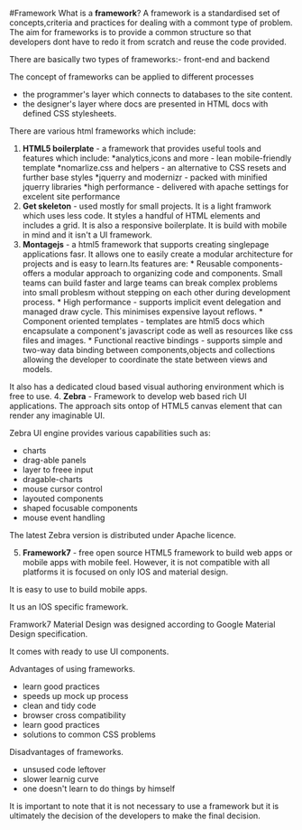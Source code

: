 #Framework
What is a **framework**?
A framework is a standardised set of concepts,criteria and practices for dealing with a commont type of problem.
The aim for frameworks is to provide  a common structure so that developers dont have to redo it from scratch and
reuse the code provided.

There are basically two types of frameworks:- front-end and backend

The concept of frameworks can be applied to different processes
* the programmer's layer which connects to databases to the site content.
* the designer's layer where docs are presented in HTML docs with defined CSS stylesheets.

There are various html frameworks which include:

1. **HTML5 boilerplate** - a framework that provides useful tools and features which include:
        *analytics,icons and more - lean mobile-friendly template
        *nomarlize.css and helpers - an alternative to CSS resets and further base styles
        *jquerry and modernizr - packed with minified jquerry libraries
        *high performance - delivered with apache settings for excelent site performance
2. **Get skeleton** - used mostly for small projects. It is a light framwork which uses less code. It styles a handful of HTML elements and includes a grid. It is also a responsive boilerplate. It is build with mobile in mind and it isn't a UI framework.
3. **Montagejs** - a html5 framework that supports creating singlepage applications fasr. It allows one to easily create a modular architecture for projects and is easy to learn.Its features are:
       * Reusable components- offers a modular approach to organizing code and components. Small teams can build faster and large teams can break complex problems into small problesm without stepping on each other during development process.
       * High performance - supports implicit event delegation and managed draw cycle. This minimises expensive layout reflows.
       * Component oriented templates - templates are html5 docs which encapsulate a component's javascript code as well as resources like css files and images.
       * Functional reactive bindings - supports simple and two-way data binding between components,objects and collections allowing the developer to coordinate the state between views and models.

It also has a dedicated cloud based visual authoring environment which is free to use.
4. **Zebra** - Framework to develop web based rich UI applications. The approach sits ontop of HTML5 canvas element that can render any imaginable UI.

Zebra UI engine provides various capabilities such as:
* charts
* drag-able panels
* layer to freee input
* dragable-charts
* mouse cursor control
* layouted components
* shaped focusable components
* mouse event handling

The latest Zebra version is distributed under Apache licence.

5. **Framework7** - free open source HTML5 framework to build web apps or mobile apps with mobile feel. However, it is not compatible with all platforms it is focused on only IOS and material design.

It is easy to use to build mobile apps.

It us an IOS specific framework.

Framwork7 Material Design was designed according to Google Material Design specification.

It comes with ready to use UI components.

Advantages of using frameworks.

* learn good practices
* speeds up mock up process
* clean and tidy code
* browser cross compatibility
* learn good practices
* solutions to common CSS problems

Disadvantages of frameworks.
* unsused code leftover
* slower learnig curve
* one doesn't learn to do things by himself

It is important to note that it is not necessary to use a framework but it is ultimately the decision of the developers to make the final decision.

